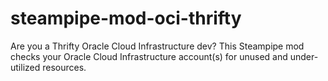 # steampipe-mod-oci-thrifty
Are you a Thrifty Oracle Cloud Infrastructure dev? This Steampipe mod checks your Oracle Cloud Infrastructure account(s) for unused and under-utilized resources.

